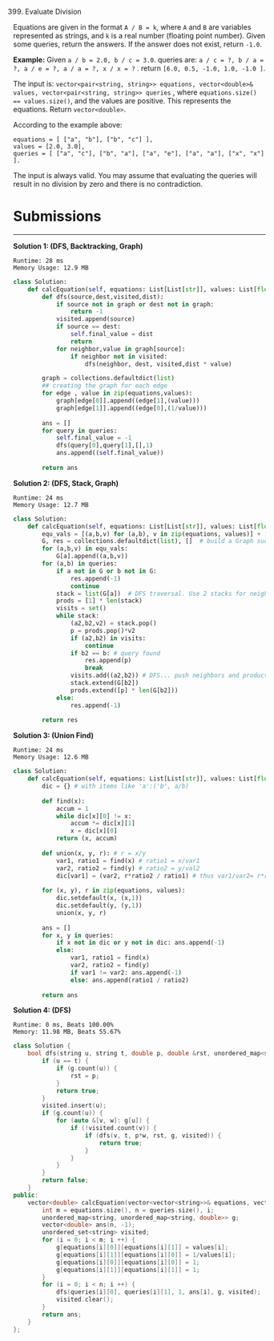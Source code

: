 399. Evaluate Division

Equations are given in the format `A / B = k`, where `A` and `B` are variables represented as strings, and `k` is a real number (floating point number). Given some queries, return the answers. If the answer does not exist, return `-1.0`.

**Example:**
Given `a / b = 2.0, b / c = 3.0`.
queries are: `a / c = ?, b / a = ?, a / e = ?, a / a = ?, x / x = ?` .
return `[6.0, 0.5, -1.0, 1.0, -1.0 ]`.

The input is: `vector<pair<string, string>> equations, vector<double>& values, vector<pair<string, string>> queries` , where `equations.size() == values.size()`, and the values are positive. This represents the equations. Return `vector<double>`.

According to the example above:
```
equations = [ ["a", "b"], ["b", "c"] ],
values = [2.0, 3.0],
queries = [ ["a", "c"], ["b", "a"], ["a", "e"], ["a", "a"], ["x", "x"] ]. 
``` 

The input is always valid. You may assume that evaluating the queries will result in no division by zero and there is no contradiction.
    
# Submissions
---
**Solution 1: (DFS, Backtracking, Graph)**
```
Runtime: 28 ms
Memory Usage: 12.9 MB
```
```python
class Solution:
    def calcEquation(self, equations: List[List[str]], values: List[float], queries: List[List[str]]) -> List[float]:
        def dfs(source,dest,visited,dist):
            if source not in graph or dest not in graph:
                return -1
            visited.append(source)
            if source == dest:
                self.final_value = dist
                return  
            for neighbor,value in graph[source]:
                if neighbor not in visited:
                    dfs(neighbor, dest, visited,dist * value)

        graph = collections.defaultdict(list)
        ## creating the graph for each edge
        for edge , value in zip(equations,values):
            graph[edge[0]].append((edge[1],(value)))
            graph[edge[1]].append((edge[0],(1/value)))
        
        ans = []
        for query in queries:
            self.final_value = -1
            dfs(query[0],query[1],[],1)
            ans.append((self.final_value))
        
        return ans
```

**Solution 2: (DFS, Stack, Graph)**
```
Runtime: 24 ms
Memory Usage: 12.7 MB
```
```python
class Solution:
    def calcEquation(self, equations: List[List[str]], values: List[float], queries: List[List[str]]) -> List[float]:
        equ_vals = [(a,b,v) for (a,b), v in zip(equations, values)] + [(b,a,1/v) for (a,b), v in zip(equations, values)]      
        G, res = collections.defaultdict(list), []  # build a Graph such that a ->  a / ...
        for (a,b,v) in equ_vals: 
            G[a].append((a,b,v))
        for (a,b) in queries:
            if a not in G or b not in G:
                res.append(-1)
                continue            
            stack = list(G[a])  # DFS traversal. Use 2 stacks for neighbors and product 
            prods = [1] * len(stack) 
            visits = set()
            while stack:
                (a2,b2,v2) = stack.pop()    
                p = prods.pop()*v2 
                if (a2,b2) in visits:
                    continue   
                if b2 == b: # query found
                    res.append(p)
                    break    
                visits.add((a2,b2)) # DFS... push neighbors and product                               
                stack.extend(G[b2])
                prods.extend([p] * len(G[b2]))            
            else:
                res.append(-1)
        
        return res
```

**Solution 3: (Union Find)**
```
Runtime: 24 ms
Memory Usage: 12.6 MB
```
```python
class Solution:
    def calcEquation(self, equations: List[List[str]], values: List[float], queries: List[List[str]]) -> List[float]:
        dic = {} # with items like 'a':('b', a/b)
        
        def find(x):
            accum = 1
            while dic[x][0] != x:
                accum *= dic[x][1]
                x = dic[x][0]
            return (x, accum)
        
        def union(x, y, r): # r = x/y
            var1, ratio1 = find(x) # ratio1 = x/var1
            var2, ratio2 = find(y) # ratio2 = y/val2
            dic[var1] = (var2, r*ratio2 / ratio1) # thus var1/var2= r*ratio2/ratio1
            
        for (x, y), r in zip(equations, values):
            dic.setdefault(x, (x,1))
            dic.setdefault(y, (y,1))
            union(x, y, r)
            
        ans = []    
        for x, y in queries:
            if x not in dic or y not in dic: ans.append(-1)
            else:
                var1, ratio1 = find(x)
                var2, ratio2 = find(y)
                if var1 != var2: ans.append(-1)
                else: ans.append(ratio1 / ratio2)
                    
        return ans
```

**Solution 4: (DFS)**
```
Runtime: 0 ms, Beats 100.00%
Memory: 11.98 MB, Beats 55.67%
```
```c++
class Solution {
    bool dfs(string u, string t, double p, double &rst, unordered_map<string, unordered_map<string, double>> &g, unordered_set<string> &visited) {
        if (u == t) {
            if (g.count(u)) {
                rst = p;
            }
            return true;
        }
        visited.insert(u);
        if (g.count(u)) {
            for (auto &[v, w]: g[u]) {
                if (!visited.count(v)) {
                    if (dfs(v, t, p*w, rst, g, visited)) {
                        return true;
                    }
                }
            }
        }
        return false;
    }
public:
    vector<double> calcEquation(vector<vector<string>>& equations, vector<double>& values, vector<vector<string>>& queries) {
        int m = equations.size(), n = queries.size(), i;
        unordered_map<string, unordered_map<string, double>> g;
        vector<double> ans(n, -1);
        unordered_set<string> visited;
        for (i = 0; i < m; i ++) {
            g[equations[i][0]][equations[i][1]] = values[i];
            g[equations[i][1]][equations[i][0]] = 1/values[i];
            g[equations[i][0]][equations[i][0]] = 1;
            g[equations[i][1]][equations[i][1]] = 1;
        }
        for (i = 0; i < n; i ++) {
            dfs(queries[i][0], queries[i][1], 1, ans[i], g, visited);
            visited.clear();
        }
        return ans;
    }
};
```
